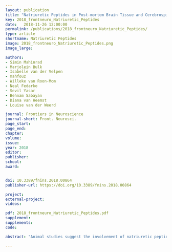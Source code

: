 ```yaml
---
layout: publication
title: "Natriuretic Peptides in Post-mortem Brain Tissue and Cerebrospinal Fluid of Non-demented Humans and Alzheimer’s Disease Patients"
key: 2018_frontneuro_Natriuretic_Peptides
date:   2018-11-26 12:00:00
permalink: /publications/2018_frontneuro_Natriuretic_Peptides/
type: article
shortname: Natriuretic Peptides
image: 2018_frontneuro_Natriuretic_Peptides.png
image_large:

authors:
- Simin Mahinrad
- Marjolein Bulk
- Isabelle van der Velpen
- mahfouz
- Willeke van Roon-Mom
- Neal Fedarko
- Sevil Yasar
- Behnam Sabayan
- Diana van Heemst
- Louise van der Weerd

journal: Frontiers in Neuroscience
journal-short: Front. Neurosci.
page_start:
page_end:
chapter:
volume:
issue: 
year: 2018
editor:
publisher:
school:
award:


doi: 10.3389/fnins.2018.00864
publisher-url: https://doi.org/10.3389/fnins.2018.00864

project:
external-project:
videos:

pdf: 2018_frontneuro_Natriuretic_Peptides.pdf
supplement:
supplements:
code:

abstract: "Animal studies suggest the involvement of natriuretic peptides (NP) in several brain functions that are known to be disturbed during Alzheimer’s disease (AD). However, it remains unclear whether such findings extend to humans. In this study, we aimed to: (1) map the gene expression and localization of NP and their receptors (NPR) in human post-mortem brain tissue; (2) compare the relative amounts of NP and NPR between the brain tissue of AD patients and non-demented controls, and (3) compare the relative amounts of NP between the cerebrospinal fluid (CSF) of AD patients and non-demented controls. Using the publicly available Allen Human Brain Atlas dataset, we mapped the gene expression of NP and NPR in healthy humans. Using immunohistochemistry, we visualized the localization of NP and NPR in the frontal cortex of AD patients (n = 10, mean age 85.8 ± 6.2 years) and non-demented controls (mean age = 80.2 ± 9.1 years). Using Western blotting and ELISA, we quantified the relative amounts of NP and NPR in the brain tissue and CSF of these AD patients and non-demented controls. Our results showed that NP and NPR genes were ubiquitously expressed throughout the brain in healthy humans. NP and NPR were present in various cellular structures including in neurons, astrocyte-like structures, and cerebral vessels in both AD patients and non-demented controls. Furthermore, we found higher amounts of NPR type-A in the brain of AD patients (p = 0.045) and lower amounts of NP type-B in the CSF of AD patients (p = 0.029). In conclusion, this study shows the abundance of NP and NPR in the brain of humans suggesting involvement of NP in various brain functions. In addition, our findings suggest alterations of NP levels in the brain of AD patients. The role of NP in the development and progression of AD remains to be elucidated."

---
```

